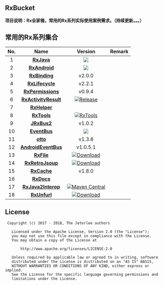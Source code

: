 ## RxBucket
**项目说明：Rx全家桶，常用的Rx系列实际使用案例需求。（持续更新。。。）**


## 常用的Rx系列集合
|No.|Name|Version|Remark|
:-:|:--:|:-----:|:----:
1|[**RxJava**](https://github.com/ReactiveX/RxJava)|<a href='http://search.maven.org/#search%7Cga%7C1%7Cg%3A%22io.reactivex.rxjava2%22%20a%3A%22rxjava%22'><img src='http://img.shields.io/maven-central/v/io.reactivex.rxjava2/rxjava.svg'></a>|
2|[**RxAndroid**](https://github.com/ReactiveX/RxAndroid)|<a href='http://search.maven.org/#search%7Cga%7C1%7Cg%3A%22io.reactivex.rxjava2%22%20a%3A%22rxandroid%22'><img src='http://img.shields.io/maven-central/v/io.reactivex.rxjava2/rxandroid.svg'></a>|
3|[**RxBinding**](https://github.com/JakeWharton/RxBinding)|v2.0.0|
4|[**RxLifecycle**](https://github.com/trello/RxLifecycle)|v2.2.1|
5|[**RxPermissions**](https://github.com/tbruyelle/RxPermissions)|v0.9.4|
6|[**RxActivityResult**](https://github.com/nekocode/RxActivityResult)|[![Release](https://img.shields.io/github/release/nekocode/RxActivityResult.svg?label=Jitpack)](https://jitpack.io/#nekocode/RxActivityResult)|
7|[**RxHelper**](https://github.com/jeterlee/RxHelper)||
8|[**RxTools**](https://github.com/vondear/RxTools)| [![RxTools](https://jitpack.io/v/vondear/RxTools.svg)](https://jitpack.io/#vondear/RxTools)|
9|[**JRxBus2**](https://github.com/Jasonzhou613/JRxBus2)|v1.0.2|
10|[**EventBus**](https://github.com/greenrobot/EventBus)|<a href="https://search.maven.org/#search%7Cga%7C1%7Cg%3A%22org.greenrobot%22%20AND%20a%3A%22eventbus%22"><img src="https://img.shields.io/maven-central/v/org.greenrobot/eventbus.svg"></a>|
11|[**otto**](https://github.com/square/otto)|v1.3.8|
12|[**AndroidEventBus**](https://github.com/hehonghui/AndroidEventBus)|v1.0.5.1|
13|[**RxFile**](https://github.com/pavlospt/RxFile)|[![Download](https://api.bintray.com/packages/pavlospt/android-libraries/RxFile/images/download.svg)](https://bintray.com/pavlospt/android-libraries/RxFile/_latestVersion)|
14|[**RxRetroJsoup**](https://github.com/florent37/RxRetroJsoup)|[![Download](https://api.bintray.com/packages/florent37/maven/retrojsoup-compiler/images/download.svg)](https://bintray.com/florent37/maven/retrojsoup-compiler/_latestVersion)|
15|[**RxCache**](https://github.com/VictorAlbertos/RxCache)|v1.8.0|
16|[**RxDocs**](https://github.com/mcxiaoke/RxDocs)||
17|[**RxJava2Interop**](https://github.com/akarnokd/RxJava2Interop)|[![Maven Central](https://maven-badges.herokuapp.com/maven-central/com.github.akarnokd/rxjava2-interop/badge.svg)](https://maven-badges.herokuapp.com/maven-central/com.github.akarnokd/rxjava2-interop)|
18|[**RxUnfurl**](https://github.com/Schinizer/RxUnfurl)|[![Download](https://api.bintray.com/packages/schinizer/maven/RxUnfurl/images/download.svg) ](https://bintray.com/schinizer/maven/RxUnfurl/_latestVersion)|


## License

```
 Copyright (c) 2017 - 2018, The Jeterlee authors 

   Licensed under the Apache License, Version 2.0 (the "License");
   you may not use this file except in compliance with the License.
   You may obtain a copy of the License at

       http://www.apache.org/licenses/LICENSE-2.0

   Unless required by applicable law or agreed to in writing, software
   distributed under the License is distributed on an "AS IS" BASIS,
   WITHOUT WARRANTIES OR CONDITIONS OF ANY KIND, either express or implied.
   See the License for the specific language governing permissions and
   limitations under the License.
```
